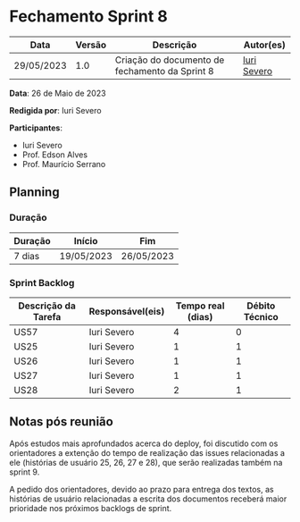 # Fechamento Sprint 8

|  **Data**  | **Versão** | **Descrição** | **Autor(es)** |
| ---------- | ---------- | ------------- | ------------- |
| 29/05/2023 |  1.0   | Criação do documento de fechamento da Sprint 8 | [Iuri Severo](https://github.com/iurisevero) |

**Data**: 26 de Maio de 2023

**Redigida por**: Iuri Severo

**Participantes**: 
* Iuri Severo
* Prof. Edson Alves
* Prof. Maurício Serrano

## Planning

### Duração

| Duração |   Início   |     Fim    |
| ------- | ---------- | ---------- |
| 7 dias  | 19/05/2023 | 26/05/2023 |

### Sprint Backlog

| Descrição da Tarefa | Responsável(eis) | Tempo real (dias) | Débito Técnico |
| ------------------- | ---------------- | -------------------------- | -------------- |
| US57 | Iuri Severo | 4 | 0 |
| US25 | Iuri Severo | 1 | 1 |
| US26 | Iuri Severo | 1 | 1 |
| US27 | Iuri Severo | 1 | 1 |
| US28 | Iuri Severo | 2 | 1 |

## Notas pós reunião

Após estudos mais aprofundados acerca do deploy, foi discutido com os orientadores a extenção do tempo de realização das issues relacionadas a ele (histórias de usuário 25, 26, 27 e 28), que serão realizadas também na sprint 9.

A pedido dos orientadores, devido ao prazo para entrega dos textos, as histórias de usuário relacionadas a escrita dos documentos receberá maior prioridade nos próximos backlogs de sprint.